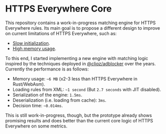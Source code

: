 # HTTPS Everywhere Core

This repository contains a work-in-progress matching engine for HTTPS
Everywhere rules. Its main goal is to propose a different design to
improve on current limitations of HTTPS Everywhere, such as:

* [Slow initialization](https://trac.torproject.org/projects/tor/ticket/23719).
* [High memory usage](https://github.com/EFForg/https-everywhere/issues/12232).

To this end, I started implementing a new engine with matching logic inspired by
the techniques deployed in [@cliqz/adblocker](https://github.com/cliqz-oss/adblocker)
over the years. Currently the performance is as follows:

* Memory usage: `~6 MB` (x2-3 less than HTTPS Everywhere in Rust/WebAsm).
* Loading rules from XML: `~1 second` (But `2.7 seconds` with JIT disabled).
* Serialization of the engine: `1.5ms`.
* Deserialization (i.e. loading from cache): `3ms`.
* Decision time: `~0.014ms`.

This is still work-in-progress, though, but the prototype already shows
promising results and does better than the current core logic of HTTPS
Everywhere on some metrics.
